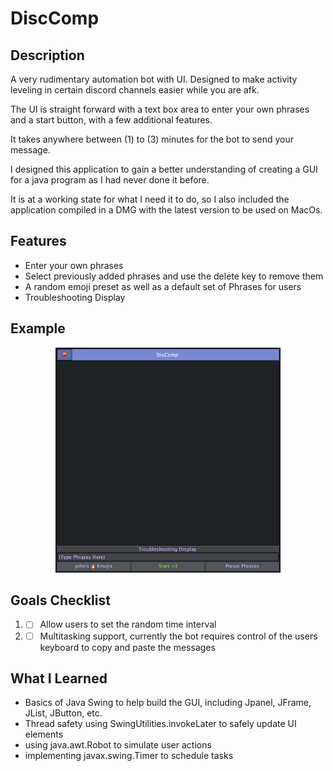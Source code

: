 # DiscComp

## Description
A very rudimentary automation bot with UI. Designed to make activity leveling in certain discord channels easier while you are afk.

The UI is straight forward with a text box area to enter your own phrases and a start button, with a few additional features.

It takes anywhere between (1) to (3) minutes for the bot to send your message. 

I designed this application to gain a better understanding of creating a GUI for a java program as I had never done it before. 

It is at a working state for what I need it to do, so I also included the application compiled in a DMG with the latest version to be used on MacOs.

## Features
* Enter your own phrases
* Select previously added phrases and use the delete key to remove them
* A random emoji preset as well as a default set of Phrases for users
* Troubleshooting Display

## Example 
<p align="center"> 
	<img src="src/resources/example.png" width="360" height="360"> 
</p>

## Goals Checklist
1. - [ ] Allow users to set the random time interval
2. - [ ] Multitasking support, currently the bot requires control of the users keyboard to copy and paste the messages

## What I Learned
* Basics of Java Swing to help build the GUI, including Jpanel, JFrame, JList, JButton, etc.
* Thread safety using SwingUtilities.invokeLater to safely update UI elements
* using java.awt.Robot to simulate user actions
* implementing javax.swing.Timer to schedule tasks